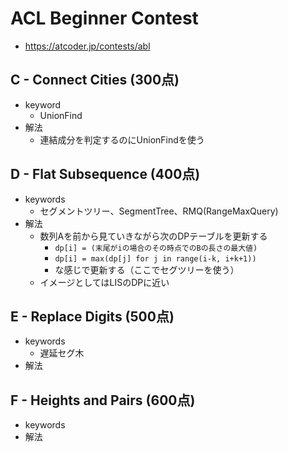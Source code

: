 # ACL Beginner Contest
* https://atcoder.jp/contests/abl


## C - Connect Cities (300点)
* keyword
  - UnionFind
* 解法
  - 連結成分を判定するのにUnionFindを使う


## D - Flat Subsequence (400点)
* keywords
  - セグメントツリー、SegmentTree、RMQ(RangeMaxQuery)
* 解法
  - 数列Aを前から見ていきながら次のDPテーブルを更新する
    - `dp[i] = (末尾がiの場合のその時点でのBの長さの最大値)`
    - `dp[i] = max(dp[j] for j in range(i-k, i+k+1))`
    - な感じで更新する（ここでセグツリーを使う）
  - イメージとしてはLISのDPに近い


## E - Replace Digits (500点)
* keywords
  - 遅延セグ木
* 解法



## F - Heights and Pairs (600点)
* keywords
* 解法
